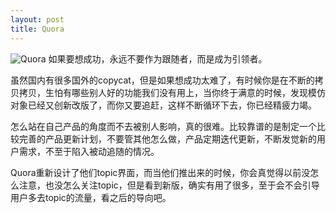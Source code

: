 ```yaml
---
layout: post
title: Quora
---
```


![Quora](http://dl.dropbox.com/u/278227/Screenshots/quora-1.png)
如果要想成功，永远不要作为跟随者，而是成为引领者。

虽然国内有很多国外的copycat，但是如果想成功太难了，有时候你是在不断的拷贝拷贝，生怕有哪些别人好的功能我们没有用上，当你终于满意的时候，发现模仿对象已经又创新改版了，而你又要追赶，这样不断循环下去，你已经精疲力竭。

怎么站在自己产品的角度而不去被别人影响，真的很难。比较靠谱的是制定一个比较完善的产品更新计划，不要管其他怎么做，产品定期迭代更新，不断发觉新的用户需求，不至于陷入被动追随的情况。

Quora重新设计了他们topic界面，而当他们推出来的时候，你会真觉得以前没怎么注意，也没怎么关注topic，但是看到新版，确实有用了很多，至于会不会引导用户多去topic的流量，看之后的导向吧。
